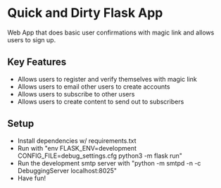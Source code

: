 # Quick and Dirty Flask App
Web App that does basic user confirmations with magic link
and allows users to sign up.

## Key Features
* Allows users to register and verify themselves with magic link
* Allows users to email other users to create accounts
* Allows users to subscribe to other users
* Allows users to create content to send out to subscribers

## Setup
* Install dependencies w/ requirements.txt
* Run with "env FLASK\_ENV=development CONFIG\_FILE=debug\_settings.cfg python3 -m flask run"
* Run the development smtp server with "python -m smtpd -n -c DebuggingServer localhost:8025"
* Have fun!
